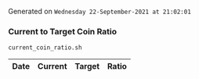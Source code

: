 Generated on `Wednesday 22-September-2021 at 21:02:01`

### Current to Target Coin Ratio
`current_coin_ratio.sh`

Date|Current|Target|Ratio
---|---|---|---
